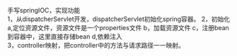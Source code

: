 手写springIOC，实现功能   
1，从dispatcherServlet开发，dispatcherServlet初始化spring容器。
2，初始化
    a,定位资源文件，资源文件是一个properties文件
    b，加载资源文件
    c，注册bean到容器中，这里直接存储bean
    d,依赖注入   
3，controller映射，把controller中的方法与请求路径一一映射。

